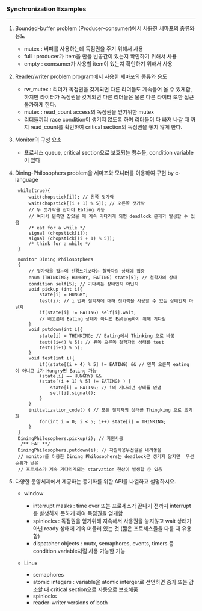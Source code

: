 ### Synchronization Examples
-------------------------------------------
1. Bounded-buffer problem (Producer-consumer)에서 사용한 세마포의 종류와 용도
    - mutex : 버퍼를 사용하는데 독점권을 주기 위해서 사용
    - full : producer가 item을 만들 빈공간이 있는지 확인하기 위해서 사용
    - empty : comsumer가 사용할 item이 있는지 확인하기 위해서 사용

2. Reader/writer problem program에서 사용한 세마포의 종류와 용도
    - rw_mutex : 리더가 독점권을 갖게되면 다른 리더들도 계속들어 올 수 있게함, 하지만 라이터가 독점권을 갖게되면 다른 리더들은 물론 다른 라이터 또한 접근 불가하게 한다.
    - mutex : read_count access의 독점권을 얻기위한 mutex
    - 리더들끼리 race condition이 생기지 않도록 하며 리더들이 다 빠져 나갈 때 까지 read_count를 확인하여 critical section의 독점권을 놓지 않게 한다.

3. Monitor의 구성 요소
    - 프로세스 queue, critical section으로 보호되는 함수들, condition variable이 있다

4. Dining-Philosophers problem을 세마포와 모니터를 이용하여 구현 by c-language

        while(true){
            wait(chopstick[i]); // 왼쪽 젓가락
            wait(chopstick[(i + 1) % 5]); // 오른쪽 젓가락
            // 두 젓가락을 잡아야 Eating 가능
            // 여기서 왼쪽만 잡았을 때 계속 기다리게 되면 deadlock 문제가 발생할 수 있음
            /* eat for a while */
            signal (chopstick[i]);
            signal (chopstick[(i + 1) % 5]);
            /* think for a while */
        }

        monitor Dining Philosotphers
        {
            // 젓가락을 잡는데 신경쓰기보다는 철학자의 상태에 집중
            enum (THINKING; HUNGRY, EATING) state[5]; // 철학자의 상태
            condition self[5]; // 기다리는 상태인지 아닌지
            void pickup (int i){
                state[i] = HUNGRY;
                test(i); // i 번째 철학자에 대해 젓가락을 사용할 수 있는 상태인지 아닌지
                if(state[i] != EATING) self[i].wait;
                // 배고픈데 Eating 상태가 아니면 Eating하기 위해 기다림
            }
            void putdown(int i){
                state[i] = THINKING; // Eating에서 Thinking 으로 바꿈
                test((i+4) % 5); // 왼쪽 오른쪽 철학자의 상태를 test
                test((i+1) % 5);
            }
            void test(int i){
                if((state[(i + 4) % 5] != EATING) && // 왼쪽 오른쪽 eating이 아니고 i가 Hungry면 Eating 가능
                (state[i] == HUNGRY) &&
                (state[(i + 1) % 5] != EATING) ) {
                    state[i] = EATING; // i의 기다리던 상태를 없앰
                    self[i].signal();
                }
            }
            initialization_code() { // 모든 철학자의 상태를 Thingking 으로 초기화
                for(int i = 0; i < 5; i++) state[i] = THINKING;
            }
        }
        DiningPhilosophers.pickup(i); // 자원사용
         /** EAT **/
        DiningPhilosophers.putdown(i); // 자원사용우선권을 내려놓음
        // monitor를 이용한 Dining Philosophers는 deadlock은 생기지 않지만  우선순위가 낮은
        // 프로세스가 계속 기다리게되는 starvation 현상이 발생할 순 있음

5. 다양한 운영체제에서 제공하는 동기화를 위한 API를 나열하고 설명하시오.
    -  window
        - interrupt masks : time over 또는 프로세스가 끝나기 전까지 interrupt를 발생하지 못하게 하여 독점권을 얻게함
        - spinlocks : 독점권을 얻기위해 지속해서 사용권을 놓지않고 wait 상태가 아닌 ready 상태에 계속 머물러 있는 것 (짧은 프로세스들을 다룰 때 유용함)
        - dispatcher objects : mutx, semaphores, events, timers 등 condition variable처럼 사용 가능한 기능

    - Linux
        - semaphores
        - atomic integers : variable을 atomic interger로 선언하면 증가 또는 감소할 때 critical section으로 자동으로 보호해줌
        - spinlocks
        - reader-writer versions of both